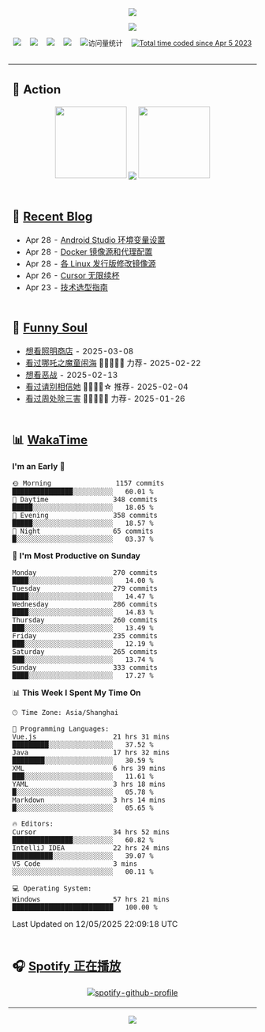 <div align="center">

<img src="https://capsule-render.vercel.app/api?type=waving&color=timeGradient&height=300&&section=header&text=HI%20THERE!&fontSize=90&fontAlign=50&fontAlignY=30&desc=I%E2%80%99m%20@LI%20SIR%20%F0%9F%91%8B&descAlign=50&descSize=30&descAlignY=60&animation=twinkling" />

<div align="center">

  <!-- knock code pictures 敲代码的图片 -->
  <img order-radius="100px" src="https://img.lisir.me/image/my/001.gif"><br>

  <!-- profile logo 个人资料徽标 -->
  <div align="center">
    <a href="https://lisir.me/" title="点击跳转"><img src="https://img.shields.io/badge/Blog-%E4%B8%AA%E4%BA%BA%E5%8D%9A%E5%AE%A2-red"></a>&emsp;
    <a href="https://photo.lisir.me/" title="点击跳转"><img src="https://img.shields.io/badge/Photo-%E6%97%B6%E5%85%89%E7%9B%B8%E5%86%8C-blue"></a>&emsp;
    <a href="https://cloud.lisir.me/" title="点击跳转"><img src="https://img.shields.io/badge/Cloud%20Disk-%E6%88%91%E7%9A%84%E4%BA%91%E7%9B%98-green"></a>&emsp;
    <a href="https://nz.lisir.me/" title="点击跳转"><img src="https://img.shields.io/badge/%E5%93%AA%E5%90%92-%E7%9B%91%E6%8E%A7%E9%9D%A2%E6%9D%BF-blueviolet"></a>&emsp;
    <!-- visitor -->
    <img src="https://komarev.com/ghpvc/?username=wkwbk&label=Views&color=orange&style=flat" alt="访问量统计" />&emsp;
    <a href="https://wakatime.com/@2237354f-824a-4472-ae76-c1eca96c8908"><img src="https://wakatime.com/badge/user/2237354f-824a-4472-ae76-c1eca96c8908.svg" alt="Total time coded since Apr 5 2023" /></a>
  </div>

</div>

<br>

<div align="center">

<table>

<tr><td>

## 🚀 Action

<!-- github-readme-streak-stats 连续提交代码天数记录 -->
<div align="center">
  <img width="145" src="https://img.lisir.me/image/my/002.png">
  <img align="center" src="https://github-readme-stats.vercel.app/api?username=wkwbk&show_icons=true&theme=transparent">
  <img width="145" src="https://img.lisir.me/image/my/001.png">
</div>

<br>

</td></tr>

<tr><td>

<!-- 近期博客 -->
## 📃 [Recent Blog](https://lisir.me/)

<!-- feed start -->
- Apr 28 - [Android Studio 环境变量设置](https://lisir.me/Stack/Android-Studio-环境变量设置)
- Apr 28 - [Docker 镜像源和代理配置](https://lisir.me/Notes/Sys/Docker/01.Docker-镜像源和代理配置)
- Apr 28 - [各 Linux 发行版修改镜像源](https://lisir.me/Notes/Sys/Linux/01.各-Linux-发行版修改镜像源)
- Apr 26 - [Cursor 无限续杯](https://lisir.me/Notes/AI/Cursor/02.Cursor-无限续杯)
- Apr 23 - [技术选型指南](https://lisir.me/Stack/00.技术选型指南)
<!-- feed end -->

</td></tr>

<tr><td>

<!-- 豆瓣 -->
## 🤾 [Funny Soul](https://movie.douban.com/people/li778057151)

<!-- START_SECTION:douban -->
* <a href='https://movie.douban.com/subject/36318331/' target='_blank'>想看照明商店</a> - 2025-03-08
* <a href='https://movie.douban.com/subject/34780991/' target='_blank'>看过哪吒之魔童闹海</a> 🌟🌟🌟🌟🌟 力荐- 2025-02-22
* <a href='https://movie.douban.com/subject/10604851/' target='_blank'>想看恶战</a> - 2025-02-13
* <a href='https://movie.douban.com/subject/35295017/' target='_blank'>看过请别相信她</a> 🌟🌟🌟🌟☆ 推荐- 2025-02-04
* <a href='https://movie.douban.com/subject/36151692/' target='_blank'>看过周处除三害</a> 🌟🌟🌟🌟🌟 力荐- 2025-01-26
<!-- END_SECTION:douban -->

</td></tr>

<tr><td>

<!-- wakatime 统计 -->
## 📊 [WakaTime](https://wakatime.com/@wkwbk)

<!--START_SECTION:waka-->
**I'm an Early 🐤** 

```text
🌞 Morning                1157 commits        ███████████████░░░░░░░░░░   60.01 % 
🌆 Daytime                348 commits         █████░░░░░░░░░░░░░░░░░░░░   18.05 % 
🌃 Evening                358 commits         █████░░░░░░░░░░░░░░░░░░░░   18.57 % 
🌙 Night                  65 commits          █░░░░░░░░░░░░░░░░░░░░░░░░   03.37 % 
```
📅 **I'm Most Productive on Sunday** 

```text
Monday                   270 commits         ████░░░░░░░░░░░░░░░░░░░░░   14.00 % 
Tuesday                  279 commits         ████░░░░░░░░░░░░░░░░░░░░░   14.47 % 
Wednesday                286 commits         ████░░░░░░░░░░░░░░░░░░░░░   14.83 % 
Thursday                 260 commits         ███░░░░░░░░░░░░░░░░░░░░░░   13.49 % 
Friday                   235 commits         ███░░░░░░░░░░░░░░░░░░░░░░   12.19 % 
Saturday                 265 commits         ███░░░░░░░░░░░░░░░░░░░░░░   13.74 % 
Sunday                   333 commits         ████░░░░░░░░░░░░░░░░░░░░░   17.27 % 
```


📊 **This Week I Spent My Time On** 

```text
🕑︎ Time Zone: Asia/Shanghai

💬 Programming Languages: 
Vue.js                   21 hrs 31 mins      █████████░░░░░░░░░░░░░░░░   37.52 % 
Java                     17 hrs 32 mins      ████████░░░░░░░░░░░░░░░░░   30.59 % 
XML                      6 hrs 39 mins       ███░░░░░░░░░░░░░░░░░░░░░░   11.61 % 
YAML                     3 hrs 18 mins       █░░░░░░░░░░░░░░░░░░░░░░░░   05.78 % 
Markdown                 3 hrs 14 mins       █░░░░░░░░░░░░░░░░░░░░░░░░   05.65 % 

🔥 Editors: 
Cursor                   34 hrs 52 mins      ███████████████░░░░░░░░░░   60.82 % 
IntelliJ IDEA            22 hrs 24 mins      ██████████░░░░░░░░░░░░░░░   39.07 % 
VS Code                  3 mins              ░░░░░░░░░░░░░░░░░░░░░░░░░   00.11 % 

💻 Operating System: 
Windows                  57 hrs 21 mins      █████████████████████████   100.00 % 
```


 Last Updated on 12/05/2025 22:09:18 UTC
<!--END_SECTION:waka-->

</td></tr>

<tr><td>

## 🎧 [Spotify 正在播放](https://open.spotify.com/user/31s4ftvnfnus65uynvxmxu7rkfom)

<div align="center">

  [![spotify-github-profile](https://spotify-github-profile.kittinanx.com/api/view?uid=31s4ftvnfnus65uynvxmxu7rkfom&cover_image=true&theme=default&show_offline=true&background_color=121212&interchange=true&bar_color_cover=true)](https://spotify-github-profile.kittinanx.com/api/view?uid=31s4ftvnfnus65uynvxmxu7rkfom&redirect=true)

</div>

</td></tr>

</table>

</div>

<img src="https://capsule-render.vercel.app/api?type=waving&color=timeGradient&height=300&&section=footer&text=THE%20END!&fontSize=90&fontAlign=50&fontAlignY=70&desc=Hope%20your%20program%20is%20bug-free!&descAlign=50&descSize=30&descAlignY=40&animation=twinkling" />

</div>
